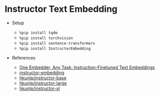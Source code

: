 # Instructor Text Embedding

* Setup
  * ```%pip install tqdm```
  * ```%pip install torchvision```
  * ```%pip install sentence-transformers```
  * ```%pip install InstructorEmbedding```

* References
  * [One Embedder, Any Task: Instruction-Finetuned Text Embeddings](https://instructor-embedding.github.io/)
  * [instructor-embedding](https://github.com/HKUNLP/instructor-embedding)
  * [hkunlp/instructor-base](https://huggingface.co/hkunlp/instructor-base)
  * [hkunlp/instructor-large](https://huggingface.co/hkunlp/instructor-large)
  * [hkunlp/instructor-xl](https://huggingface.co/hkunlp/instructor-xl)
